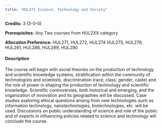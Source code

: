 ```yaml
---
title: "HUL371 Science, Technology and Society"
---
```

**Credits:** 3 (3-0-0)

**Prerequisites:** Any Two courses from HUL2XX category

**Allocation Preference:** HUL271, HUL272, HUL274 HUL275, HUL276, HUL281, HUL286, HUL289, HUL290

#### Description
The course will begin with social theories on the production of technology and scientific knowledge systems, stratification within the community of technologists and scientists, discrimination (race, class, gender, caste) and the role of power in shaping the production of technology and scientific knowledge. Scientific controversies, both historical and emerging, and the organization of innovation and its geographies will be discussed. Case studies exploring ethical questions arising from new technologies such as information technology, nanotechnologies, biotechnologies, etc. will be used. Discussions on public understanding of science and role of the public and of experts in influencing policies related to science and technology will conclude the course.
